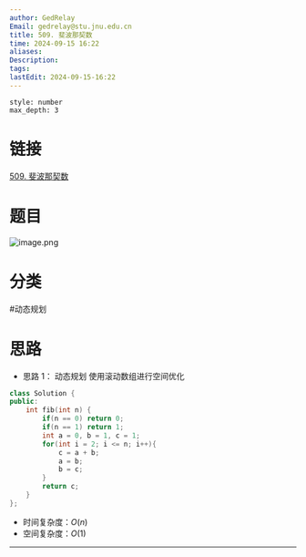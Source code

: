 ```yaml
---
author: GedRelay
Email: gedrelay@stu.jnu.edu.cn
title: 509. 斐波那契数
time: 2024-09-15 16:22
aliases: 
Description: 
tags: 
lastEdit: 2024-09-15-16:22
---
```


```toc
style: number
max_depth: 3
```

# 链接
[509. 斐波那契数](https://leetcode.cn/problems/fibonacci-number/) 

# 题目
![image.png](https://ged-pic-bed.oss-cn-guangzhou.aliyuncs.com/img/202409151622407.png)


# 分类
#动态规划 

# 思路
- 思路 1：
动态规划
使用滚动数组进行空间优化


```cpp
class Solution {
public:
    int fib(int n) {
        if(n == 0) return 0;
        if(n == 1) return 1;
        int a = 0, b = 1, c = 1;
        for(int i = 2; i <= n; i++){
            c = a + b;
            a = b;
            b = c;
        }
        return c;
    }
};
```


- 时间复杂度：${O\left( n \right)  }$ 
- 空间复杂度：${O\left( 1 \right)  }$ 


---


